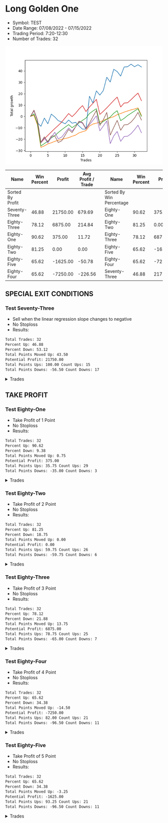 # Long Golden One 
- Symbol: TEST
- Date Range: 07/08/2022 - 07/15/2022
- Trading Period: 7:20-12:30
- Number of Trades: 32

![Plot](LongGoldenOneTEST.png)

| Name | Win Percent | Profit | Avg Profit / Trade |     | Name | Win Percent | Profit | Avg Profit / Trade |
| ---- | ----------- | ------ | ------------------ | --- | ---- | ----------- | ------ | ------------------ |
| Sorted By <br> Profit | | | | | Sorted By <br> Win Percentage ||||
| Seventy-Three | 46.88 | 21750.00 | 679.69 |     | Eighty-One | 90.62 | 375.00 | 11.72 |
| Eighty-Three | 78.12 | 6875.00 | 214.84 |     | Eighty-Two | 81.25 | 0.00 | 0.00 |
| Eighty-One | 90.62 | 375.00 | 11.72 |     | Eighty-Three | 78.12 | 6875.00 | 214.84 |
| Eighty-Two | 81.25 | 0.00 | 0.00 |     | Eighty-Five | 65.62 | -1625.00 | -50.78 |
| Eighty-Five | 65.62 | -1625.00 | -50.78 |     | Eighty-Four | 65.62 | -7250.00 | -226.56 |
| Eighty-Four | 65.62 | -7250.00 | -226.56 |     | Seventy-Three | 46.88 | 21750.00 | 679.69 |

## SPECIAL EXIT CONDITIONS 

### Test Seventy-Three
* Sell when the linear regression slope changes to negative
* No Stoploss
* Results:
```
Total Trades: 32
Percent Up: 46.88
Percent Down: 53.12
Total Points Moved Up: 43.50
Potential Profit: 21750.00
Total Points Ups: 100.00 Count Ups: 15
Total Points Downs: -56.50 Count Downs: 17
```

<details><summary>Trades</summary>

<code>In: 2022-07-08 07:45:00		Out: 2022-07-08 08:14:55		Total Position Time: 29:55		Total Move Up: 1.25		Total to Date: 1.25</code> <br />
<code>In: 2022-07-08 08:35:00		Out: 2022-07-08 08:45:05		Total Position Time: 10:05		Total Move Up: -6.75		Total to Date: -5.50</code> <br />
<code>In: 2022-07-08 09:00:00		Out: 2022-07-08 09:05:05		Total Position Time: 05:05		Total Move Up: -3.25		Total to Date: -8.75</code> <br />
<code>In: 2022-07-08 10:10:00		Out: 2022-07-08 10:39:55		Total Position Time: 29:55		Total Move Up: 7.25		Total to Date: -1.50</code> <br />
<code>In: 2022-07-08 12:00:00		Out: 2022-07-08 12:10:05		Total Position Time: 10:05		Total Move Up: -5.00		Total to Date: -6.50</code> <br />
<code>In: 2022-07-11 07:25:00		Out: 2022-07-11 07:54:55		Total Position Time: 29:55		Total Move Up: 8.50		Total to Date: 2.00</code> <br />
<code>In: 2022-07-11 08:10:00		Out: 2022-07-11 08:25:05		Total Position Time: 15:05		Total Move Up: -2.50		Total to Date: -0.50</code> <br />
<code>In: 2022-07-11 08:30:00		Out: 2022-07-11 08:35:05		Total Position Time: 05:05		Total Move Up: -3.25		Total to Date: -3.75</code> <br />
<code>In: 2022-07-11 09:00:00		Out: 2022-07-11 09:05:05		Total Position Time: 05:05		Total Move Up: -1.25		Total to Date: -5.00</code> <br />
<code>In: 2022-07-11 09:20:00		Out: 2022-07-11 09:25:05		Total Position Time: 05:05		Total Move Up: -1.50		Total to Date: -6.50</code> <br />
<code>In: 2022-07-11 09:30:00		Out: 2022-07-11 09:59:55		Total Position Time: 29:55		Total Move Up: 3.25		Total to Date: -3.25</code> <br />
<code>In: 2022-07-12 07:35:00		Out: 2022-07-12 08:04:55		Total Position Time: 29:55		Total Move Up: -2.75		Total to Date: -6.00</code> <br />
<code>In: 2022-07-12 09:25:00		Out: 2022-07-12 09:54:55		Total Position Time: 29:55		Total Move Up: 0.75		Total to Date: -5.25</code> <br />
<code>In: 2022-07-12 10:00:00		Out: 2022-07-12 10:05:05		Total Position Time: 05:05		Total Move Up: -3.25		Total to Date: -8.50</code> <br />
<code>In: 2022-07-12 10:45:00		Out: 2022-07-12 11:05:05		Total Position Time: 20:05		Total Move Up: -2.75		Total to Date: -11.25</code> <br />
<code>In: 2022-07-12 11:10:00		Out: 2022-07-12 11:20:05		Total Position Time: 10:05		Total Move Up: 0.00		Total to Date: -11.25</code> <br />
<code>In: 2022-07-13 07:30:00		Out: 2022-07-13 07:59:55		Total Position Time: 29:55		Total Move Up: 29.00		Total to Date: 17.75</code> <br />
<code>In: 2022-07-13 09:05:00		Out: 2022-07-13 09:15:05		Total Position Time: 10:05		Total Move Up: -6.00		Total to Date: 11.75</code> <br />
<code>In: 2022-07-13 09:20:00		Out: 2022-07-13 09:49:55		Total Position Time: 29:55		Total Move Up: 10.75		Total to Date: 22.50</code> <br />
<code>In: 2022-07-13 10:50:00		Out: 2022-07-13 10:55:05		Total Position Time: 05:05		Total Move Up: -3.75		Total to Date: 18.75</code> <br />
<code>In: 2022-07-13 11:25:00		Out: 2022-07-13 11:54:55		Total Position Time: 29:55		Total Move Up: 4.00		Total to Date: 22.75</code> <br />
<code>In: 2022-07-14 07:25:00		Out: 2022-07-14 07:54:55		Total Position Time: 29:55		Total Move Up: 11.75		Total to Date: 34.50</code> <br />
<code>In: 2022-07-14 09:20:00		Out: 2022-07-14 09:25:05		Total Position Time: 05:05		Total Move Up: -4.25		Total to Date: 30.25</code> <br />
<code>In: 2022-07-14 10:10:00		Out: 2022-07-14 10:39:55		Total Position Time: 29:55		Total Move Up: 11.25		Total to Date: 41.50</code> <br />
<code>In: 2022-07-14 12:00:00		Out: 2022-07-14 12:05:05		Total Position Time: 05:05		Total Move Up: -2.00		Total to Date: 39.50</code> <br />
<code>In: 2022-07-14 12:25:00		Out: 2022-07-14 12:35:05		Total Position Time: 10:05		Total Move Up: -4.00		Total to Date: 35.50</code> <br />
<code>In: 2022-07-15 07:45:00		Out: 2022-07-15 08:05:05		Total Position Time: 20:05		Total Move Up: 8.00		Total to Date: 43.50</code> <br />
<code>In: 2022-07-15 08:10:00		Out: 2022-07-15 08:39:55		Total Position Time: 29:55		Total Move Up: 0.25		Total to Date: 43.75</code> <br />
<code>In: 2022-07-15 09:50:00		Out: 2022-07-15 10:19:55		Total Position Time: 29:55		Total Move Up: 2.25		Total to Date: 46.00</code> <br />
<code>In: 2022-07-15 11:20:00		Out: 2022-07-15 11:25:05		Total Position Time: 05:05		Total Move Up: -2.25		Total to Date: 43.75</code> <br />
<code>In: 2022-07-15 11:40:00		Out: 2022-07-15 12:05:05		Total Position Time: 25:05		Total Move Up: 1.75		Total to Date: 45.50</code> <br />
<code>In: 2022-07-15 12:10:00		Out: 2022-07-15 12:15:05		Total Position Time: 05:05		Total Move Up: -2.00		Total to Date: 43.50</code> <br />


</details>

## TAKE PROFIT

### Test Eighty-One
* Take Profit of 1 Point
* No Stoploss
* Results:
```
Total Trades: 32
Percent Up: 90.62
Percent Down: 9.38
Total Points Moved Up: 0.75
Potential Profit: 375.00
Total Points Ups: 35.75 Count Ups: 29
Total Points Downs: -35.00 Count Downs: 3
```

<details><summary>Trades</summary>

<code>In: 2022-07-08 07:45:00		Out: 2022-07-08 07:45:20		Total Position Time: 00:20		Total Move Up: 1.00		Total to Date: 1.00</code> <br />
<code>In: 2022-07-08 08:35:00		Out: 2022-07-08 09:04:55		Total Position Time: 29:55		Total Move Up: -8.50		Total to Date: -7.50</code> <br />
<code>In: 2022-07-08 09:00:00		Out: 2022-07-08 09:29:55		Total Position Time: 29:55		Total Move Up: -19.75		Total to Date: -27.25</code> <br />
<code>In: 2022-07-08 10:10:00		Out: 2022-07-08 10:11:15		Total Position Time: 01:15		Total Move Up: 1.25		Total to Date: -26.00</code> <br />
<code>In: 2022-07-08 12:00:00		Out: 2022-07-08 12:04:05		Total Position Time: 04:05		Total Move Up: 1.75		Total to Date: -24.25</code> <br />
<code>In: 2022-07-11 07:25:00		Out: 2022-07-11 07:25:10		Total Position Time: 00:10		Total Move Up: 1.00		Total to Date: -23.25</code> <br />
<code>In: 2022-07-11 08:10:00		Out: 2022-07-11 08:11:25		Total Position Time: 01:25		Total Move Up: 1.25		Total to Date: -22.00</code> <br />
<code>In: 2022-07-11 08:30:00		Out: 2022-07-11 08:30:10		Total Position Time: 00:10		Total Move Up: 1.00		Total to Date: -21.00</code> <br />
<code>In: 2022-07-11 09:00:00		Out: 2022-07-11 09:00:10		Total Position Time: 00:10		Total Move Up: 0.75		Total to Date: -20.25</code> <br />
<code>In: 2022-07-11 09:20:00		Out: 2022-07-11 09:33:10		Total Position Time: 13:10		Total Move Up: 0.75		Total to Date: -19.50</code> <br />
<code>In: 2022-07-11 09:30:00		Out: 2022-07-11 09:33:10		Total Position Time: 03:10		Total Move Up: 0.75		Total to Date: -18.75</code> <br />
<code>In: 2022-07-12 07:35:00		Out: 2022-07-12 07:56:35		Total Position Time: 21:35		Total Move Up: 1.25		Total to Date: -17.50</code> <br />
<code>In: 2022-07-12 09:25:00		Out: 2022-07-12 09:26:15		Total Position Time: 01:15		Total Move Up: 1.00		Total to Date: -16.50</code> <br />
<code>In: 2022-07-12 10:00:00		Out: 2022-07-12 10:00:40		Total Position Time: 00:40		Total Move Up: 2.00		Total to Date: -14.50</code> <br />
<code>In: 2022-07-12 10:45:00		Out: 2022-07-12 10:53:20		Total Position Time: 08:20		Total Move Up: 1.00		Total to Date: -13.50</code> <br />
<code>In: 2022-07-12 11:10:00		Out: 2022-07-12 11:11:40		Total Position Time: 01:40		Total Move Up: 1.00		Total to Date: -12.50</code> <br />
<code>In: 2022-07-13 07:30:00		Out: 2022-07-13 07:31:20		Total Position Time: 01:20		Total Move Up: 4.00		Total to Date: -8.50</code> <br />
<code>In: 2022-07-13 09:05:00		Out: 2022-07-13 09:08:10		Total Position Time: 03:10		Total Move Up: 1.75		Total to Date: -6.75</code> <br />
<code>In: 2022-07-13 09:20:00		Out: 2022-07-13 09:20:20		Total Position Time: 00:20		Total Move Up: 0.75		Total to Date: -6.00</code> <br />
<code>In: 2022-07-13 10:50:00		Out: 2022-07-13 10:50:35		Total Position Time: 00:35		Total Move Up: 1.00		Total to Date: -5.00</code> <br />
<code>In: 2022-07-13 11:25:00		Out: 2022-07-13 11:28:50		Total Position Time: 03:50		Total Move Up: 1.50		Total to Date: -3.50</code> <br />
<code>In: 2022-07-14 07:25:00		Out: 2022-07-14 07:26:10		Total Position Time: 01:10		Total Move Up: 1.25		Total to Date: -2.25</code> <br />
<code>In: 2022-07-14 09:20:00		Out: 2022-07-14 09:20:15		Total Position Time: 00:15		Total Move Up: 1.00		Total to Date: -1.25</code> <br />
<code>In: 2022-07-14 10:10:00		Out: 2022-07-14 10:17:25		Total Position Time: 07:25		Total Move Up: 1.00		Total to Date: -0.25</code> <br />
<code>In: 2022-07-14 12:00:00		Out: 2022-07-14 12:00:15		Total Position Time: 00:15		Total Move Up: 1.75		Total to Date: 1.50</code> <br />
<code>In: 2022-07-14 12:25:00		Out: 2022-07-14 12:30:00		Total Position Time: 05:00		Total Move Up: 1.00		Total to Date: 2.50</code> <br />
<code>In: 2022-07-15 07:45:00		Out: 2022-07-15 07:47:50		Total Position Time: 02:50		Total Move Up: 1.25		Total to Date: 3.75</code> <br />
<code>In: 2022-07-15 08:10:00		Out: 2022-07-15 08:15:40		Total Position Time: 05:40		Total Move Up: 1.00		Total to Date: 4.75</code> <br />
<code>In: 2022-07-15 09:50:00		Out: 2022-07-15 10:02:15		Total Position Time: 12:15		Total Move Up: 1.00		Total to Date: 5.75</code> <br />
<code>In: 2022-07-15 11:20:00		Out: 2022-07-15 11:44:45		Total Position Time: 24:45		Total Move Up: 0.75		Total to Date: 6.50</code> <br />
<code>In: 2022-07-15 11:40:00		Out: 2022-07-15 11:41:10		Total Position Time: 01:10		Total Move Up: 1.00		Total to Date: 7.50</code> <br />
<code>In: 2022-07-15 12:10:00		Out: 2022-07-15 12:39:55		Total Position Time: 29:55		Total Move Up: -6.75		Total to Date: 0.75</code> <br />


</details>

### Test Eighty-Two
* Take Profit of 2 Point
* No Stoploss
* Results:
```
Total Trades: 32
Percent Up: 81.25
Percent Down: 18.75
Total Points Moved Up: 0.00
Potential Profit: 0.00
Total Points Ups: 59.75 Count Ups: 26
Total Points Downs: -59.75 Count Downs: 6
```

<details><summary>Trades</summary>

<code>In: 2022-07-08 07:45:00		Out: 2022-07-08 08:09:10		Total Position Time: 24:10		Total Move Up: 2.25		Total to Date: 2.25</code> <br />
<code>In: 2022-07-08 08:35:00		Out: 2022-07-08 09:04:55		Total Position Time: 29:55		Total Move Up: -8.50		Total to Date: -6.25</code> <br />
<code>In: 2022-07-08 09:00:00		Out: 2022-07-08 09:29:55		Total Position Time: 29:55		Total Move Up: -19.75		Total to Date: -26.00</code> <br />
<code>In: 2022-07-08 10:10:00		Out: 2022-07-08 10:12:00		Total Position Time: 02:00		Total Move Up: 2.00		Total to Date: -24.00</code> <br />
<code>In: 2022-07-08 12:00:00		Out: 2022-07-08 12:04:10		Total Position Time: 04:10		Total Move Up: 2.25		Total to Date: -21.75</code> <br />
<code>In: 2022-07-11 07:25:00		Out: 2022-07-11 07:25:15		Total Position Time: 00:15		Total Move Up: 2.75		Total to Date: -19.00</code> <br />
<code>In: 2022-07-11 08:10:00		Out: 2022-07-11 08:12:05		Total Position Time: 02:05		Total Move Up: 2.00		Total to Date: -17.00</code> <br />
<code>In: 2022-07-11 08:30:00		Out: 2022-07-11 08:39:10		Total Position Time: 09:10		Total Move Up: 2.75		Total to Date: -14.25</code> <br />
<code>In: 2022-07-11 09:00:00		Out: 2022-07-11 09:10:15		Total Position Time: 10:15		Total Move Up: 2.50		Total to Date: -11.75</code> <br />
<code>In: 2022-07-11 09:20:00		Out: 2022-07-11 09:35:35		Total Position Time: 15:35		Total Move Up: 2.25		Total to Date: -9.50</code> <br />
<code>In: 2022-07-11 09:30:00		Out: 2022-07-11 09:35:35		Total Position Time: 05:35		Total Move Up: 2.25		Total to Date: -7.25</code> <br />
<code>In: 2022-07-12 07:35:00		Out: 2022-07-12 08:04:55		Total Position Time: 29:55		Total Move Up: -2.75		Total to Date: -10.00</code> <br />
<code>In: 2022-07-12 09:25:00		Out: 2022-07-12 09:30:30		Total Position Time: 05:30		Total Move Up: 2.25		Total to Date: -7.75</code> <br />
<code>In: 2022-07-12 10:00:00		Out: 2022-07-12 10:00:40		Total Position Time: 00:40		Total Move Up: 2.00		Total to Date: -5.75</code> <br />
<code>In: 2022-07-12 10:45:00		Out: 2022-07-12 10:54:15		Total Position Time: 09:15		Total Move Up: 2.25		Total to Date: -3.50</code> <br />
<code>In: 2022-07-12 11:10:00		Out: 2022-07-12 11:12:25		Total Position Time: 02:25		Total Move Up: 2.00		Total to Date: -1.50</code> <br />
<code>In: 2022-07-13 07:30:00		Out: 2022-07-13 07:31:20		Total Position Time: 01:20		Total Move Up: 4.00		Total to Date: 2.50</code> <br />
<code>In: 2022-07-13 09:05:00		Out: 2022-07-13 09:08:20		Total Position Time: 03:20		Total Move Up: 2.25		Total to Date: 4.75</code> <br />
<code>In: 2022-07-13 09:20:00		Out: 2022-07-13 09:21:15		Total Position Time: 01:15		Total Move Up: 2.00		Total to Date: 6.75</code> <br />
<code>In: 2022-07-13 10:50:00		Out: 2022-07-13 11:19:55		Total Position Time: 29:55		Total Move Up: -13.25		Total to Date: -6.50</code> <br />
<code>In: 2022-07-13 11:25:00		Out: 2022-07-13 11:29:10		Total Position Time: 04:10		Total Move Up: 2.00		Total to Date: -4.50</code> <br />
<code>In: 2022-07-14 07:25:00		Out: 2022-07-14 07:26:20		Total Position Time: 01:20		Total Move Up: 2.00		Total to Date: -2.50</code> <br />
<code>In: 2022-07-14 09:20:00		Out: 2022-07-14 09:20:35		Total Position Time: 00:35		Total Move Up: 2.00		Total to Date: -0.50</code> <br />
<code>In: 2022-07-14 10:10:00		Out: 2022-07-14 10:17:35		Total Position Time: 07:35		Total Move Up: 3.25		Total to Date: 2.75</code> <br />
<code>In: 2022-07-14 12:00:00		Out: 2022-07-14 12:00:20		Total Position Time: 00:20		Total Move Up: 2.25		Total to Date: 5.00</code> <br />
<code>In: 2022-07-14 12:25:00		Out: 2022-07-14 12:50:00		Total Position Time: 25:00		Total Move Up: -8.75		Total to Date: -3.75</code> <br />
<code>In: 2022-07-15 07:45:00		Out: 2022-07-15 07:48:15		Total Position Time: 03:15		Total Move Up: 2.00		Total to Date: -1.75</code> <br />
<code>In: 2022-07-15 08:10:00		Out: 2022-07-15 08:16:05		Total Position Time: 06:05		Total Move Up: 2.50		Total to Date: 0.75</code> <br />
<code>In: 2022-07-15 09:50:00		Out: 2022-07-15 10:05:40		Total Position Time: 15:40		Total Move Up: 2.00		Total to Date: 2.75</code> <br />
<code>In: 2022-07-15 11:20:00		Out: 2022-07-15 11:45:35		Total Position Time: 25:35		Total Move Up: 2.00		Total to Date: 4.75</code> <br />
<code>In: 2022-07-15 11:40:00		Out: 2022-07-15 11:42:10		Total Position Time: 02:10		Total Move Up: 2.00		Total to Date: 6.75</code> <br />
<code>In: 2022-07-15 12:10:00		Out: 2022-07-15 12:39:55		Total Position Time: 29:55		Total Move Up: -6.75		Total to Date: 0.00</code> <br />


</details>

### Test Eighty-Three
* Take Profit of 3 Point
* No Stoploss
* Results:
```
Total Trades: 32
Percent Up: 78.12
Percent Down: 21.88
Total Points Moved Up: 13.75
Potential Profit: 6875.00
Total Points Ups: 78.75 Count Ups: 25
Total Points Downs: -65.00 Count Downs: 7
```

<details><summary>Trades</summary>

<code>In: 2022-07-08 07:45:00		Out: 2022-07-08 08:09:15		Total Position Time: 24:15		Total Move Up: 5.00		Total to Date: 5.00</code> <br />
<code>In: 2022-07-08 08:35:00		Out: 2022-07-08 09:04:55		Total Position Time: 29:55		Total Move Up: -8.50		Total to Date: -3.50</code> <br />
<code>In: 2022-07-08 09:00:00		Out: 2022-07-08 09:29:55		Total Position Time: 29:55		Total Move Up: -19.75		Total to Date: -23.25</code> <br />
<code>In: 2022-07-08 10:10:00		Out: 2022-07-08 10:27:00		Total Position Time: 17:00		Total Move Up: 3.50		Total to Date: -19.75</code> <br />
<code>In: 2022-07-08 12:00:00		Out: 2022-07-08 12:04:50		Total Position Time: 04:50		Total Move Up: 3.00		Total to Date: -16.75</code> <br />
<code>In: 2022-07-11 07:25:00		Out: 2022-07-11 07:25:20		Total Position Time: 00:20		Total Move Up: 3.00		Total to Date: -13.75</code> <br />
<code>In: 2022-07-11 08:10:00		Out: 2022-07-11 08:12:35		Total Position Time: 02:35		Total Move Up: 3.00		Total to Date: -10.75</code> <br />
<code>In: 2022-07-11 08:30:00		Out: 2022-07-11 08:39:10		Total Position Time: 09:10		Total Move Up: 2.75		Total to Date: -8.00</code> <br />
<code>In: 2022-07-11 09:00:00		Out: 2022-07-11 09:11:20		Total Position Time: 11:20		Total Move Up: 3.00		Total to Date: -5.00</code> <br />
<code>In: 2022-07-11 09:20:00		Out: 2022-07-11 09:38:35		Total Position Time: 18:35		Total Move Up: 3.75		Total to Date: -1.25</code> <br />
<code>In: 2022-07-11 09:30:00		Out: 2022-07-11 09:38:35		Total Position Time: 08:35		Total Move Up: 3.75		Total to Date: 2.50</code> <br />
<code>In: 2022-07-12 07:35:00		Out: 2022-07-12 08:04:55		Total Position Time: 29:55		Total Move Up: -2.75		Total to Date: -0.25</code> <br />
<code>In: 2022-07-12 09:25:00		Out: 2022-07-12 09:34:20		Total Position Time: 09:20		Total Move Up: 3.00		Total to Date: 2.75</code> <br />
<code>In: 2022-07-12 10:00:00		Out: 2022-07-12 10:01:05		Total Position Time: 01:05		Total Move Up: 3.75		Total to Date: 6.50</code> <br />
<code>In: 2022-07-12 10:45:00		Out: 2022-07-12 10:55:00		Total Position Time: 10:00		Total Move Up: 3.00		Total to Date: 9.50</code> <br />
<code>In: 2022-07-12 11:10:00		Out: 2022-07-12 11:39:55		Total Position Time: 29:55		Total Move Up: -5.25		Total to Date: 4.25</code> <br />
<code>In: 2022-07-13 07:30:00		Out: 2022-07-13 07:31:20		Total Position Time: 01:20		Total Move Up: 4.00		Total to Date: 8.25</code> <br />
<code>In: 2022-07-13 09:05:00		Out: 2022-07-13 09:08:30		Total Position Time: 03:30		Total Move Up: 3.25		Total to Date: 11.50</code> <br />
<code>In: 2022-07-13 09:20:00		Out: 2022-07-13 09:24:40		Total Position Time: 04:40		Total Move Up: 3.50		Total to Date: 15.00</code> <br />
<code>In: 2022-07-13 10:50:00		Out: 2022-07-13 11:19:55		Total Position Time: 29:55		Total Move Up: -13.25		Total to Date: 1.75</code> <br />
<code>In: 2022-07-13 11:25:00		Out: 2022-07-13 11:29:40		Total Position Time: 04:40		Total Move Up: 2.75		Total to Date: 4.50</code> <br />
<code>In: 2022-07-14 07:25:00		Out: 2022-07-14 07:26:35		Total Position Time: 01:35		Total Move Up: 3.00		Total to Date: 7.50</code> <br />
<code>In: 2022-07-14 09:20:00		Out: 2022-07-14 09:20:40		Total Position Time: 00:40		Total Move Up: 3.25		Total to Date: 10.75</code> <br />
<code>In: 2022-07-14 10:10:00		Out: 2022-07-14 10:17:35		Total Position Time: 07:35		Total Move Up: 3.25		Total to Date: 14.00</code> <br />
<code>In: 2022-07-14 12:00:00		Out: 2022-07-14 12:00:45		Total Position Time: 00:45		Total Move Up: 3.00		Total to Date: 17.00</code> <br />
<code>In: 2022-07-14 12:25:00		Out: 2022-07-14 12:50:00		Total Position Time: 25:00		Total Move Up: -8.75		Total to Date: 8.25</code> <br />
<code>In: 2022-07-15 07:45:00		Out: 2022-07-15 07:56:40		Total Position Time: 11:40		Total Move Up: 3.50		Total to Date: 11.75</code> <br />
<code>In: 2022-07-15 08:10:00		Out: 2022-07-15 08:39:55		Total Position Time: 29:55		Total Move Up: 0.25		Total to Date: 12.00</code> <br />
<code>In: 2022-07-15 09:50:00		Out: 2022-07-15 10:08:40		Total Position Time: 18:40		Total Move Up: 2.75		Total to Date: 14.75</code> <br />
<code>In: 2022-07-15 11:20:00		Out: 2022-07-15 11:46:35		Total Position Time: 26:35		Total Move Up: 3.00		Total to Date: 17.75</code> <br />
<code>In: 2022-07-15 11:40:00		Out: 2022-07-15 11:44:45		Total Position Time: 04:45		Total Move Up: 2.75		Total to Date: 20.50</code> <br />
<code>In: 2022-07-15 12:10:00		Out: 2022-07-15 12:39:55		Total Position Time: 29:55		Total Move Up: -6.75		Total to Date: 13.75</code> <br />


</details>

### Test Eighty-Four
* Take Profit of 4 Point
* No Stoploss
* Results:
```
Total Trades: 32
Percent Up: 65.62
Percent Down: 34.38
Total Points Moved Up: -14.50
Potential Profit: -7250.00
Total Points Ups: 82.00 Count Ups: 21
Total Points Downs: -96.50 Count Downs: 11
```

<details><summary>Trades</summary>

<code>In: 2022-07-08 07:45:00		Out: 2022-07-08 08:09:15		Total Position Time: 24:15		Total Move Up: 5.00		Total to Date: 5.00</code> <br />
<code>In: 2022-07-08 08:35:00		Out: 2022-07-08 09:04:55		Total Position Time: 29:55		Total Move Up: -8.50		Total to Date: -3.50</code> <br />
<code>In: 2022-07-08 09:00:00		Out: 2022-07-08 09:29:55		Total Position Time: 29:55		Total Move Up: -19.75		Total to Date: -23.25</code> <br />
<code>In: 2022-07-08 10:10:00		Out: 2022-07-08 10:28:10		Total Position Time: 18:10		Total Move Up: 4.25		Total to Date: -19.00</code> <br />
<code>In: 2022-07-08 12:00:00		Out: 2022-07-08 12:29:55		Total Position Time: 29:55		Total Move Up: -4.50		Total to Date: -23.50</code> <br />
<code>In: 2022-07-11 07:25:00		Out: 2022-07-11 07:26:55		Total Position Time: 01:55		Total Move Up: 5.00		Total to Date: -18.50</code> <br />
<code>In: 2022-07-11 08:10:00		Out: 2022-07-11 08:39:10		Total Position Time: 29:10		Total Move Up: 4.50		Total to Date: -14.00</code> <br />
<code>In: 2022-07-11 08:30:00		Out: 2022-07-11 08:59:55		Total Position Time: 29:55		Total Move Up: -5.75		Total to Date: -19.75</code> <br />
<code>In: 2022-07-11 09:00:00		Out: 2022-07-11 09:29:55		Total Position Time: 29:55		Total Move Up: 1.50		Total to Date: -18.25</code> <br />
<code>In: 2022-07-11 09:20:00		Out: 2022-07-11 09:38:55		Total Position Time: 18:55		Total Move Up: 4.00		Total to Date: -14.25</code> <br />
<code>In: 2022-07-11 09:30:00		Out: 2022-07-11 09:38:55		Total Position Time: 08:55		Total Move Up: 4.00		Total to Date: -10.25</code> <br />
<code>In: 2022-07-12 07:35:00		Out: 2022-07-12 08:04:55		Total Position Time: 29:55		Total Move Up: -2.75		Total to Date: -13.00</code> <br />
<code>In: 2022-07-12 09:25:00		Out: 2022-07-12 09:34:35		Total Position Time: 09:35		Total Move Up: 3.75		Total to Date: -9.25</code> <br />
<code>In: 2022-07-12 10:00:00		Out: 2022-07-12 10:01:10		Total Position Time: 01:10		Total Move Up: 4.50		Total to Date: -4.75</code> <br />
<code>In: 2022-07-12 10:45:00		Out: 2022-07-12 11:14:55		Total Position Time: 29:55		Total Move Up: -1.25		Total to Date: -6.00</code> <br />
<code>In: 2022-07-12 11:10:00		Out: 2022-07-12 11:39:55		Total Position Time: 29:55		Total Move Up: -5.25		Total to Date: -11.25</code> <br />
<code>In: 2022-07-13 07:30:00		Out: 2022-07-13 07:31:20		Total Position Time: 01:20		Total Move Up: 4.00		Total to Date: -7.25</code> <br />
<code>In: 2022-07-13 09:05:00		Out: 2022-07-13 09:29:20		Total Position Time: 24:20		Total Move Up: 3.75		Total to Date: -3.50</code> <br />
<code>In: 2022-07-13 09:20:00		Out: 2022-07-13 09:24:45		Total Position Time: 04:45		Total Move Up: 4.00		Total to Date: 0.50</code> <br />
<code>In: 2022-07-13 10:50:00		Out: 2022-07-13 11:19:55		Total Position Time: 29:55		Total Move Up: -13.25		Total to Date: -12.75</code> <br />
<code>In: 2022-07-13 11:25:00		Out: 2022-07-13 11:30:05		Total Position Time: 05:05		Total Move Up: 4.25		Total to Date: -8.50</code> <br />
<code>In: 2022-07-14 07:25:00		Out: 2022-07-14 07:33:20		Total Position Time: 08:20		Total Move Up: 4.50		Total to Date: -4.00</code> <br />
<code>In: 2022-07-14 09:20:00		Out: 2022-07-14 09:49:55		Total Position Time: 29:55		Total Move Up: -20.00		Total to Date: -24.00</code> <br />
<code>In: 2022-07-14 10:10:00		Out: 2022-07-14 10:18:15		Total Position Time: 08:15		Total Move Up: 6.75		Total to Date: -17.25</code> <br />
<code>In: 2022-07-14 12:00:00		Out: 2022-07-14 12:24:05		Total Position Time: 24:05		Total Move Up: 4.00		Total to Date: -13.25</code> <br />
<code>In: 2022-07-14 12:25:00		Out: 2022-07-14 12:50:00		Total Position Time: 25:00		Total Move Up: -8.75		Total to Date: -22.00</code> <br />
<code>In: 2022-07-15 07:45:00		Out: 2022-07-15 07:57:45		Total Position Time: 12:45		Total Move Up: 4.25		Total to Date: -17.75</code> <br />
<code>In: 2022-07-15 08:10:00		Out: 2022-07-15 08:39:55		Total Position Time: 29:55		Total Move Up: 0.25		Total to Date: -17.50</code> <br />
<code>In: 2022-07-15 09:50:00		Out: 2022-07-15 10:19:55		Total Position Time: 29:55		Total Move Up: 2.25		Total to Date: -15.25</code> <br />
<code>In: 2022-07-15 11:20:00		Out: 2022-07-15 11:49:55		Total Position Time: 29:55		Total Move Up: 3.50		Total to Date: -11.75</code> <br />
<code>In: 2022-07-15 11:40:00		Out: 2022-07-15 11:45:35		Total Position Time: 05:35		Total Move Up: 4.00		Total to Date: -7.75</code> <br />
<code>In: 2022-07-15 12:10:00		Out: 2022-07-15 12:39:55		Total Position Time: 29:55		Total Move Up: -6.75		Total to Date: -14.50</code> <br />


</details>

### Test Eighty-Five
* Take Profit of 5 Point
* No Stoploss
* Results:
```
Total Trades: 32
Percent Up: 65.62
Percent Down: 34.38
Total Points Moved Up: -3.25
Potential Profit: -1625.00
Total Points Ups: 93.25 Count Ups: 21
Total Points Downs: -96.50 Count Downs: 11
```

<details><summary>Trades</summary>

<code>In: 2022-07-08 07:45:00		Out: 2022-07-08 08:09:25		Total Position Time: 24:25		Total Move Up: 5.50		Total to Date: 5.50</code> <br />
<code>In: 2022-07-08 08:35:00		Out: 2022-07-08 09:04:55		Total Position Time: 29:55		Total Move Up: -8.50		Total to Date: -3.00</code> <br />
<code>In: 2022-07-08 09:00:00		Out: 2022-07-08 09:29:55		Total Position Time: 29:55		Total Move Up: -19.75		Total to Date: -22.75</code> <br />
<code>In: 2022-07-08 10:10:00		Out: 2022-07-08 10:28:30		Total Position Time: 18:30		Total Move Up: 4.75		Total to Date: -18.00</code> <br />
<code>In: 2022-07-08 12:00:00		Out: 2022-07-08 12:29:55		Total Position Time: 29:55		Total Move Up: -4.50		Total to Date: -22.50</code> <br />
<code>In: 2022-07-11 07:25:00		Out: 2022-07-11 07:27:00		Total Position Time: 02:00		Total Move Up: 5.25		Total to Date: -17.25</code> <br />
<code>In: 2022-07-11 08:10:00		Out: 2022-07-11 08:39:55		Total Position Time: 29:55		Total Move Up: 0.00		Total to Date: -17.25</code> <br />
<code>In: 2022-07-11 08:30:00		Out: 2022-07-11 08:59:55		Total Position Time: 29:55		Total Move Up: -5.75		Total to Date: -23.00</code> <br />
<code>In: 2022-07-11 09:00:00		Out: 2022-07-11 09:29:55		Total Position Time: 29:55		Total Move Up: 1.50		Total to Date: -21.50</code> <br />
<code>In: 2022-07-11 09:20:00		Out: 2022-07-11 09:39:35		Total Position Time: 19:35		Total Move Up: 5.00		Total to Date: -16.50</code> <br />
<code>In: 2022-07-11 09:30:00		Out: 2022-07-11 09:39:35		Total Position Time: 09:35		Total Move Up: 5.00		Total to Date: -11.50</code> <br />
<code>In: 2022-07-12 07:35:00		Out: 2022-07-12 08:04:55		Total Position Time: 29:55		Total Move Up: -2.75		Total to Date: -14.25</code> <br />
<code>In: 2022-07-12 09:25:00		Out: 2022-07-12 09:36:20		Total Position Time: 11:20		Total Move Up: 5.00		Total to Date: -9.25</code> <br />
<code>In: 2022-07-12 10:00:00		Out: 2022-07-12 10:01:15		Total Position Time: 01:15		Total Move Up: 5.00		Total to Date: -4.25</code> <br />
<code>In: 2022-07-12 10:45:00		Out: 2022-07-12 11:14:55		Total Position Time: 29:55		Total Move Up: -1.25		Total to Date: -5.50</code> <br />
<code>In: 2022-07-12 11:10:00		Out: 2022-07-12 11:39:55		Total Position Time: 29:55		Total Move Up: -5.25		Total to Date: -10.75</code> <br />
<code>In: 2022-07-13 07:30:00		Out: 2022-07-13 07:31:25		Total Position Time: 01:25		Total Move Up: 4.75		Total to Date: -6.00</code> <br />
<code>In: 2022-07-13 09:05:00		Out: 2022-07-13 09:32:20		Total Position Time: 27:20		Total Move Up: 5.75		Total to Date: -0.25</code> <br />
<code>In: 2022-07-13 09:20:00		Out: 2022-07-13 09:26:15		Total Position Time: 06:15		Total Move Up: 5.50		Total to Date: 5.25</code> <br />
<code>In: 2022-07-13 10:50:00		Out: 2022-07-13 11:19:55		Total Position Time: 29:55		Total Move Up: -13.25		Total to Date: -8.00</code> <br />
<code>In: 2022-07-13 11:25:00		Out: 2022-07-13 11:30:40		Total Position Time: 05:40		Total Move Up: 5.00		Total to Date: -3.00</code> <br />
<code>In: 2022-07-14 07:25:00		Out: 2022-07-14 07:33:25		Total Position Time: 08:25		Total Move Up: 6.50		Total to Date: 3.50</code> <br />
<code>In: 2022-07-14 09:20:00		Out: 2022-07-14 09:49:55		Total Position Time: 29:55		Total Move Up: -20.00		Total to Date: -16.50</code> <br />
<code>In: 2022-07-14 10:10:00		Out: 2022-07-14 10:18:15		Total Position Time: 08:15		Total Move Up: 6.75		Total to Date: -9.75</code> <br />
<code>In: 2022-07-14 12:00:00		Out: 2022-07-14 12:24:20		Total Position Time: 24:20		Total Move Up: 6.25		Total to Date: -3.50</code> <br />
<code>In: 2022-07-14 12:25:00		Out: 2022-07-14 12:50:00		Total Position Time: 25:00		Total Move Up: -8.75		Total to Date: -12.25</code> <br />
<code>In: 2022-07-15 07:45:00		Out: 2022-07-15 07:58:55		Total Position Time: 13:55		Total Move Up: 4.75		Total to Date: -7.50</code> <br />
<code>In: 2022-07-15 08:10:00		Out: 2022-07-15 08:39:55		Total Position Time: 29:55		Total Move Up: 0.25		Total to Date: -7.25</code> <br />
<code>In: 2022-07-15 09:50:00		Out: 2022-07-15 10:19:55		Total Position Time: 29:55		Total Move Up: 2.25		Total to Date: -5.00</code> <br />
<code>In: 2022-07-15 11:20:00		Out: 2022-07-15 11:49:55		Total Position Time: 29:55		Total Move Up: 3.50		Total to Date: -1.50</code> <br />
<code>In: 2022-07-15 11:40:00		Out: 2022-07-15 11:46:35		Total Position Time: 06:35		Total Move Up: 5.00		Total to Date: 3.50</code> <br />
<code>In: 2022-07-15 12:10:00		Out: 2022-07-15 12:39:55		Total Position Time: 29:55		Total Move Up: -6.75		Total to Date: -3.25</code> <br />


</details>